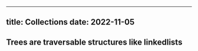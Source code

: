 ---
title: Collections
date: 2022-11-05
----

## Trees are traversable structures like linkedlists

